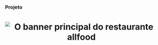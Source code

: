 ### Projeto
<h1 align="center">
  <img src="/public/imagens/cardapio.png" alt="O banner principal do restaurante allfood"/> 
</h1>